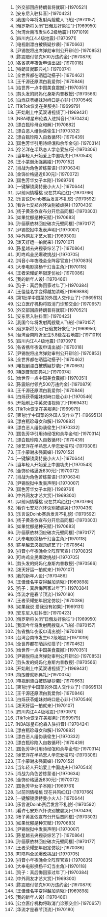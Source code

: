 
1. [外交部回应特朗普将就职]-[1970521]
1. [安东尼入驻抖音]-[1970423]
1. [我国今年将发射两艘载人飞船]-[1970157]
1. [俄罗斯将关闭“日俄友好象征”]-[1969950]
1. [台湾台南市发生6.2级地震]-[1971019]
1. [四川内江4.4级地震]-[1970971]
1. [电视剧漂白被质疑抄袭]-[1970663]
1. [尹锡悦将出席弹劾审判公开辩论]-[1970853]
1. [陈震赔付领克500万违约金]-[1970879]
1. [各省携年夜饭申请出战]-[1970018]
1. [特朗普就职典礼]-[1970074]
1. [全世界都在晒运动搭子]-[1970462]
1. [王千源还原漂白我爱你]-[1970846]
1. [给世界一点中国美食震撼]-[1970351]
1. [剪头发的妈妈化身斯内普教授]-[1970566]
1. [白烁茯苓姐妹对峙口是心非]-[1970546]
1. [TikTok恢复在美服务]-[1969979]
1. [开始刷上中英双语视频了]-[1969431]
1. [NBA球星布伦森入驻抖音]-[1970424]
1. [漂白甄珍母女和解]-[1970882]
1. [漂白恶人组伪装偷生]-[1970332]
1. [漂白甄珍陷入自救循环]-[1970439]
1. [国色芳华引用诗经氓和余华金句]-[1970314]
1. [徐艺洋在半熟恋人学恋爱技巧]-[1970306]
1. [当年轻人开始爱上中国功夫]-[1970543]
1. [王小蒙谢永强离婚]-[1970152]
1. [肖战为角色苦练蒙语]-[1970634]
1. [金饰价格逼近830元]-[1970072]
1. [国色芳华女子本刚]-[1969761]
1. [一键解锁奥特曼小火人]-[1970644]
1. [以前同情樱桃 现在共鸣红红]-[1970766]
1. [乐言说Doinb赛后发言不礼貌]-[1970592]
1. [看许七安郑兴怀诀别被虐哭]-[1970436]
1. [杨子黄圣依宣布分开后首同框]-[1970303]
1. [如果忧郁是种天赋]-[1970683]
1. [孙俪蔡依林回应破次元壁同框]-[1970177]
1. [尹锡悦狱中发表声明]-[1970007]
1. [中外网友才艺大赏]-[1969300]
1. [泼天好运一拍就来]-[1970107]
1. [陈星越去央视录综艺了]-[1970864]
1. [叮咚鸡全民爆改挑战]-[1970705]
1. [抖音小年夜晚会全阵容官宣]-[1970835]
1. [大奉电影换杨千幻当主角]-[1970118]
1. [王者荣耀蛇年限定仿妆]-[1970086]
1. [我的新年人设]-[1970486]
1. [狗子：真后悔回家过年了]-[1970384]
1. [王佳佳名字变得越加清晰]-[1969898]
1. [第1批学中国菜的外国人交作业了]-[1969513]
1. [公立医疗机构将取消门诊预交金]-[1970657]
1. [外交部回应特朗普将就职]-[1970521]
1. [安东尼入驻抖音]-[1970423]
1. [我国今年将发射两艘载人飞船]-[1970157]
1. [俄罗斯将关闭“日俄友好象征”]-[1969950]
1. [台湾台南附近发生5.8级左右地震]-[1971019]
1. [四川内江4.4级地震]-[1970971]
1. [各省携年夜饭申请出战]-[1970018]
1. [尹锡悦将出席弹劾审判公开辩论]-[1970853]
1. [全世界都在晒运动搭子]-[1970462]
1. [电视剧漂白被质疑抄袭]-[1970663]
1. [特朗普就职典礼]-[1970074]
1. [给世界一点中国美食震撼]-[1970351]
1. [陈震赔付领克500万违约金]-[1970879]
1. [王千源还原漂白我爱你]-[1970846]
1. [白烁茯苓姐妹对峙口是心非]-[1970546]
1. [开始刷上中英双语视频了]-[1969431]
1. [TikTok恢复在美服务]-[1969979]
1. [第1批学中国菜的外国人交作业了]-[1969513]
1. [漂白甄珍母女和解]-[1970882]
1. [漂白恶人组伪装偷生]-[1970332]
1. [国色芳华引用诗经氓和余华金句]-[1970314]
1. [漂白甄珍陷入自救循环]-[1970439]
1. [徐艺洋在半熟恋人学恋爱技巧]-[1970306]
1. [王小蒙谢永强离婚]-[1970152]
1. [一键解锁奥特曼小火人]-[1970644]
1. [当年轻人开始爱上中国功夫]-[1970543]
1. [金饰价格逼近830元]-[1970072]
1. [肖战为角色苦练蒙语]-[1970634]
1. [尹锡悦狱中发表声明]-[1970007]
1. [国色芳华女子本刚]-[1969761]
1. [中外网友才艺大赏]-[1969300]
1. [以前同情樱桃 现在共鸣红红]-[1970766]
1. [看许七安郑兴怀诀别被虐哭]-[1970436]
1. [乐言说Doinb赛后发言不礼貌]-[1970592]
1. [杨子黄圣依宣布分开后首同框]-[1970303]
1. [如果忧郁是种天赋]-[1970683]
1. [孙俪蔡依林回应破次元壁同框]-[1970177]
1. [大奉电影换杨千幻当主角]-[1970118]
1. [陈星越去央视录综艺了]-[1970864]
1. [抖音小年夜晚会全阵容官宣]-[1970835]
1. [叮咚鸡全民爆改挑战]-[1970705]
1. [剪头发的妈妈化身斯内普教授]-[1970566]
1. [泼天好运一拍就来]-[1970107]
1. [我的新年人设]-[1970486]
1. [王佳佳名字变得越加清晰]-[1969898]
1. [狗子：真后悔回家过年了]-[1970384]
1. [华流才是春节顶流]-[1970180]
1. [王者荣耀蛇年限定仿妆]-[1970086]
1. [如果我说 爱我没有如果]-[1969131]
1. [安东尼入驻抖音]-[1970423]
1. [俄罗斯将关闭“日俄友好象征”]-[1969950]
1. [我国今年将发射两艘载人飞船]-[1970157]
1. [各省携年夜饭申请出战]-[1970018]
1. [台湾台南市发生6.2级地震]-[1971019]
1. [全世界都在晒运动搭子]-[1970462]
1. [给世界一点中国美食震撼]-[1970351]
1. [尹锡悦将出席弹劾审判公开辩论]-[1970853]
1. [剪头发的妈妈化身斯内普教授]-[1970566]
1. [开始刷上中英双语视频了]-[1969431]
1. [特朗普就职典礼]-[1970074]
1. [电视剧漂白被质疑抄袭]-[1970663]
1. [第1批学中国菜的外国人交作业了]-[1969513]
1. [王千源还原漂白我爱你]-[1970846]
1. [白烁茯苓姐妹对峙口是心非]-[1970546]
1. [泼天好运一拍就来]-[1970107]
1. [四川内江4.4级地震]-[1970971]
1. [TikTok恢复在美服务]-[1969979]
1. [NBA球星布伦森入驻抖音]-[1970424]
1. [漂白甄珍母女和解]-[1970882]
1. [漂白恶人组伪装偷生]-[1970332]
1. [漂白甄珍陷入自救循环]-[1970439]
1. [国色芳华引用诗经氓和余华金句]-[1970314]
1. [徐艺洋在半熟恋人学恋爱技巧]-[1970306]
1. [王小蒙谢永强离婚]-[1970152]
1. [当年轻人开始爱上中国功夫]-[1970543]
1. [肖战为角色苦练蒙语]-[1970634]
1. [金饰价格逼近830元]-[1970072]
1. [国色芳华女子本刚]-[1969761]
1. [以前同情樱桃 现在共鸣红红]-[1970766]
1. [一键解锁奥特曼小火人]-[1970644]
1. [乐言说Doinb赛后发言不礼貌]-[1970592]
1. [看许七安郑兴怀诀别被虐哭]-[1970436]
1. [杨子黄圣依宣布分开后首同框]-[1970303]
1. [如果忧郁是种天赋]-[1970683]
1. [尹锡悦狱中发表声明]-[1970007]
1. [陈星越去央视录综艺了]-[1970864]
1. [孙俪蔡依林回应破次元壁同框]-[1970177]
1. [王者荣耀蛇年限定仿妆]-[1970086]
1. [叮咚鸡全民爆改挑战]-[1970705]
1. [抖音小年夜晚会全阵容官宣]-[1970835]
1. [大奉电影换杨千幻当主角]-[1970118]
1. [狗子：真后悔回家过年了]-[1970384]
1. [中外网友才艺大赏]-[1969300]
1. [陈震赔付领克500万违约金]-[1970879]
1. [王佳佳名字变得越加清晰]-[1969898]
1. [我的新年人设]-[1970486]
1. [公立医疗机构将取消门诊预交金]-[1970657]
1. [华流才是春节顶流]-[1970180]